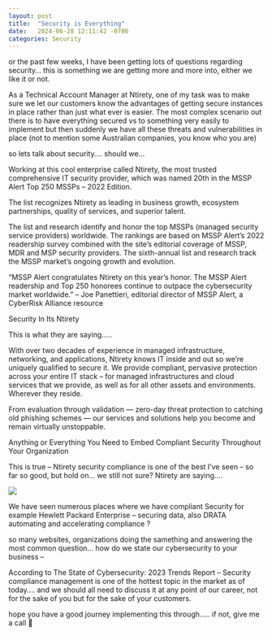 ```yaml
---
layout: post
title:  "Security is Everything"
date:   2024-06-28 12:11:42 -0700
categories: Security
---
```

or the past few weeks, I have been getting lots of questions regarding security… this is something we are getting more and more into, either we like it or not.

As a Technical Account Manager at Ntirety, one of my task was to make sure we let our customers know the advantages of getting secure instances in place rather than just what ever is easier.  The most complex scenario out there is to have everything secured vs to something very easily to implement but then suddenly we have all these threats and vulnerabilities in place (not to mention some Australian companies, you know who you are)

so lets talk about security…. should we…

Working at this cool enterprise called Ntirety, the most trusted comprehensive IT security provider, which was named 20th in the MSSP Alert Top 250 MSSPs – 2022 Edition.

The list recognizes Ntirety as leading in business growth, ecosystem partnerships, quality of services, and superior talent.

The list and research identify and honor the top MSSPs (managed security service providers) worldwide. The rankings are based on MSSP Alert’s 2022 readership survey combined with the site’s editorial coverage of MSSP, MDR and MSP security providers. The sixth-annual list and research track the MSSP market’s ongoing growth and evolution.

“MSSP Alert congratulates Ntirety on this year’s honor. The MSSP Alert readership and Top 250 honorees continue to outpace the cybersecurity market worldwide.” – Joe Panettieri, editorial director of MSSP Alert, a CyberRisk Alliance resource

Security In Its Ntirety

This is what they are saying…..

With over two decades of experience in managed infrastructure, networking, and applications, Ntirety knows IT inside and out so we’re uniquely qualified to secure it. We provide compliant, pervasive protection across your entire IT stack – for managed infrastructures and cloud services that we provide, as well as for all other assets and environments. Wherever they reside.

From evaluation through validation — zero-day threat protection to catching old phishing schemes — our services and solutions help you become and remain virtually unstoppable.

Anything or Everything You Need to Embed Compliant Security Throughout Your Organization

This is true – Ntirety security compliance is one of the best I’ve seen – so far so good, but hold on… we still not sure? Ntirety are saying….

<img src="https://rodvial.github.com/blog/uploads/2023/07/ntirety.png">

We have seen numerous places where we have compliant Security for example Hewlett Packard Enterprise – securing data, also DRATA automating and accelerating compliance ?

so many websites, organizations doing the samething and answering the most common question… how do we state our cybersecurity to your business –

According to The State of Cybersecurity: 2023 Trends Report – Security compliance management is one of the hottest topic in the market as of today…. and we should all need to discuss it at any point of our career, not for the sake of you but for the sake of your customers.


hope you have a good journey implementing this through….. if not, give me a call 🙂

